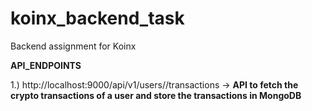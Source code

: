 # koinx_backend_task
Backend assignment for Koinx

__API_ENDPOINTS__

1.) http://localhost:9000/api/v1/users//transactions ->  __API to fetch the crypto transactions of a user and store the transactions in MongoDB__
